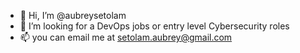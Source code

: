 - 👋 Hi, I’m @aubreysetolam
- 👀 I’m looking for a DevOps jobs or entry level Cybersecurity roles 
- 📫 you can email me at setolam.aubrey@gmail.com

<!---
aubreysetolam/aubreysetolam is a ✨ special ✨ repository because its `README.md` (this file) appears on your GitHub profile.
You can click the Preview link to take a look at your changes.
--->
